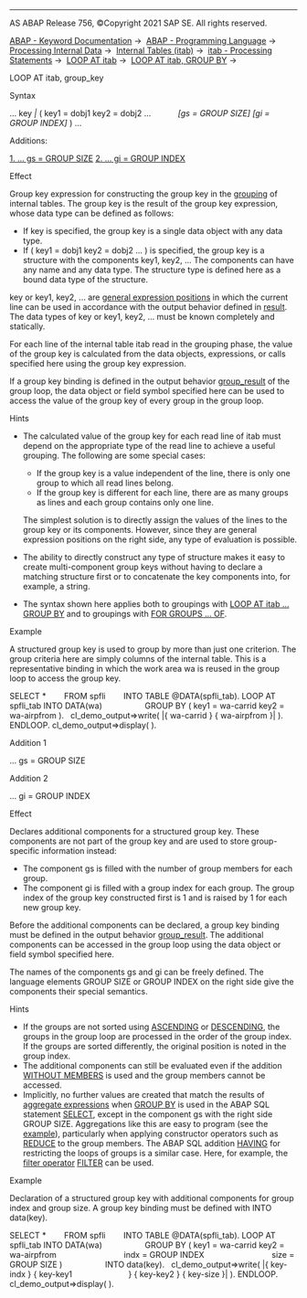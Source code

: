   

* * *

AS ABAP Release 756, ©Copyright 2021 SAP SE. All rights reserved.

[ABAP - Keyword Documentation](https://help.sap.com/doc/abapdocu_756_index_htm/7.56/en-US/abenabap.htm) →  [ABAP - Programming Language](https://help.sap.com/doc/abapdocu_756_index_htm/7.56/en-US/abenabap_reference.htm) →  [Processing Internal Data](https://help.sap.com/doc/abapdocu_756_index_htm/7.56/en-US/abenabap_data_working.htm) →  [Internal Tables (itab)](https://help.sap.com/doc/abapdocu_756_index_htm/7.56/en-US/abenitab.htm) →  [itab - Processing Statements](https://help.sap.com/doc/abapdocu_756_index_htm/7.56/en-US/abentable_processing_statements.htm) →  [LOOP AT itab](https://help.sap.com/doc/abapdocu_756_index_htm/7.56/en-US/abaploop_at_itab_variants.htm) →  [LOOP AT itab, GROUP BY](https://help.sap.com/doc/abapdocu_756_index_htm/7.56/en-US/abaploop_at_itab_group_by.htm) → 

LOOP AT itab, group\_key

Syntax

... key *|* ( key1 = dobj1 key2 = dobj2 ...
           *\[*gs = GROUP SIZE*\]* *\[*gi = GROUP INDEX*\]* ) ...

Additions:

[1\. ... gs = GROUP SIZE](#!ABAP_ADDITION_1@1@)
[2\. ... gi = GROUP INDEX](#!ABAP_ADDITION_2@2@)

Effect

Group key expression for constructing the group key in the [grouping](https://help.sap.com/doc/abapdocu_756_index_htm/7.56/en-US/abaploop_at_itab_group_by.htm) of internal tables. The group key is the result of the group key expression, whose data type can be defined as follows:

-   If key is specified, the group key is a single data object with any data type.
-   If ( key1 = dobj1 key2 = dobj2 ... ) is specified, the group key is a structure with the components key1, key2, ... The components can have any name and any data type. The structure type is defined here as a bound data type of the structure.

key or key1, key2, ... are [general expression positions](https://help.sap.com/doc/abapdocu_756_index_htm/7.56/en-US/abengeneral_expr_position_glosry.htm "Glossary Entry") in which the current line can be used in accordance with the output behavior defined in [result](https://help.sap.com/doc/abapdocu_756_index_htm/7.56/en-US/abaploop_at_itab.htm). The data types of key or key1, key2, ... must be known completely and statically.

For each line of the internal table itab read in the grouping phase, the value of the group key is calculated from the data objects, expressions, or calls specified here using the group key expression.

If a group key binding is defined in the output behavior [group\_result](https://help.sap.com/doc/abapdocu_756_index_htm/7.56/en-US/abaploop_at_itab_group_by_binding.htm) of the group loop, the data object or field symbol specified here can be used to access the value of the group key of every group in the group loop.

Hints

-   The calculated value of the group key for each read line of itab must depend on the appropriate type of the read line to achieve a useful grouping. The following are some special cases:
    
    -   If the group key is a value independent of the line, there is only one group to which all read lines belong.
    -   If the group key is different for each line, there are as many groups as lines and each group contains only one line.
    
    The simplest solution is to directly assign the values of the lines to the group key or its components. However, since they are general expression positions on the right side, any type of evaluation is possible.
    
-   The ability to directly construct any type of structure makes it easy to create multi-component group keys without having to declare a matching structure first or to concatenate the key components into, for example, a string.
-   The syntax shown here applies both to groupings with [LOOP AT itab ... GROUP BY](https://help.sap.com/doc/abapdocu_756_index_htm/7.56/en-US/abaploop_at_itab_group_by.htm) and to groupings with [FOR GROUPS ... OF](https://help.sap.com/doc/abapdocu_756_index_htm/7.56/en-US/abenfor_groups_of.htm).

Example

A structured group key is used to group by more than just one criterion. The group criteria here are simply columns of the internal table. This is a representative binding in which the work area wa is reused in the group loop to access the group key.

SELECT \*
       FROM spfli
       INTO TABLE @DATA(spfli\_tab).
LOOP AT spfli\_tab INTO DATA(wa)
                  GROUP BY ( key1 = wa-carrid key2 = wa-airpfrom ).
  cl\_demo\_output=>write( |{ wa-carrid } { wa-airpfrom }| ).
ENDLOOP.
cl\_demo\_output=>display( ).

Addition 1   

... gs = GROUP SIZE

Addition 2   

... gi = GROUP INDEX

Effect

Declares additional components for a structured group key. These components are not part of the group key and are used to store group-specific information instead:

-   The component gs is filled with the number of group members for each group.
-   The component gi is filled with a group index for each group. The group index of the group key constructed first is 1 and is raised by 1 for each new group key.

Before the additional components can be declared, a group key binding must be defined in the output behavior [group\_result](https://help.sap.com/doc/abapdocu_756_index_htm/7.56/en-US/abaploop_at_itab_group_by_binding.htm). The additional components can be accessed in the group loop using the data object or field symbol specified here.

The names of the components gs and gi can be freely defined. The language elements GROUP SIZE or GROUP INDEX on the right side give the components their special semantics.

Hints

-   If the groups are not sorted using [ASCENDING](https://help.sap.com/doc/abapdocu_756_index_htm/7.56/en-US/abaploop_at_itab_group_by.htm) or [DESCENDING](https://help.sap.com/doc/abapdocu_756_index_htm/7.56/en-US/abaploop_at_itab_group_by.htm), the groups in the group loop are processed in the order of the group index. If the groups are sorted differently, the original position is noted in the group index.
-   The additional components can still be evaluated even if the addition [WITHOUT MEMBERS](https://help.sap.com/doc/abapdocu_756_index_htm/7.56/en-US/abaploop_at_itab_group_by.htm) is used and the group members cannot be accessed.
-   Implicitly, no further values are created that match the results of [aggregate expressions](https://help.sap.com/doc/abapdocu_756_index_htm/7.56/en-US/abenaggregate_expression_glosry.htm "Glossary Entry") when [GROUP BY](https://help.sap.com/doc/abapdocu_756_index_htm/7.56/en-US/abapgroupby_clause.htm) is used in the ABAP SQL statement [SELECT](https://help.sap.com/doc/abapdocu_756_index_htm/7.56/en-US/abapselect.htm), except in the component gs with the right side GROUP SIZE. Aggregations like this are easy to program (see the [example](https://help.sap.com/doc/abapdocu_756_index_htm/7.56/en-US/abenloop_group_by_aggregates_abexa.htm)), particularly when applying constructor operators such as [REDUCE](https://help.sap.com/doc/abapdocu_756_index_htm/7.56/en-US/abenconstructor_expression_reduce.htm) to the group members. The ABAP SQL addition [HAVING](https://help.sap.com/doc/abapdocu_756_index_htm/7.56/en-US/abaphaving_clause.htm) for restricting the loops of groups is a similar case. Here, for example, the [filter operator](https://help.sap.com/doc/abapdocu_756_index_htm/7.56/en-US/abenfilter_operator_glosry.htm "Glossary Entry") [FILTER](https://help.sap.com/doc/abapdocu_756_index_htm/7.56/en-US/abenconstructor_expression_filter.htm) can be used.

Example

Declaration of a structured group key with additional components for group index and group size. A group key binding must be defined with INTO data(key).

SELECT \*
       FROM spfli
       INTO TABLE @DATA(spfli\_tab).
LOOP AT spfli\_tab INTO DATA(wa)
                  GROUP BY ( key1 = wa-carrid key2 = wa-airpfrom
                             indx = GROUP INDEX
                             size = GROUP SIZE )
                  INTO data(key).
  cl\_demo\_output=>write( |{ key-indx } { key-key1
                        } { key-key2 } { key-size }| ).
ENDLOOP.
cl\_demo\_output=>display( ).